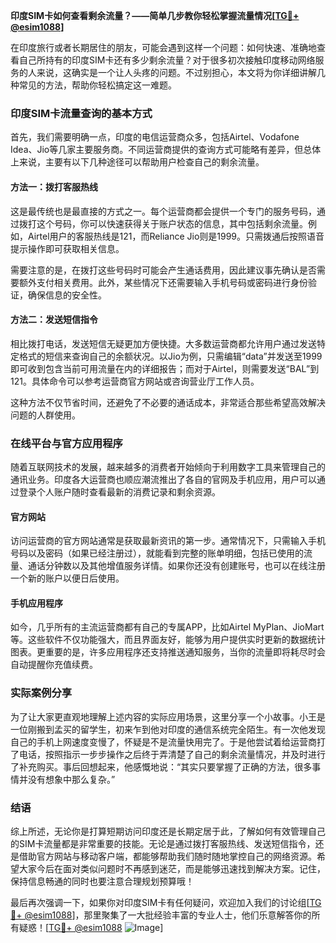 **印度SIM卡如何查看剩余流量？——简单几步教你轻松掌握流量情况[[TG💪+ @esim1088](https://t.me/s/esim1088)]**

在印度旅行或者长期居住的朋友，可能会遇到这样一个问题：如何快速、准确地查看自己所持有的印度SIM卡还有多少剩余流量？对于很多初次接触印度移动网络服务的人来说，这确实是一个让人头疼的问题。不过别担心，本文将为你详细讲解几种常见的方法，帮助你轻松搞定这一难题。

### 印度SIM卡流量查询的基本方式

首先，我们需要明确一点，印度的电信运营商众多，包括Airtel、Vodafone Idea、Jio等几家主要服务商。不同运营商提供的查询方式可能略有差异，但总体上来说，主要有以下几种途径可以帮助用户检查自己的剩余流量。

#### 方法一：拨打客服热线
这是最传统也是最直接的方式之一。每个运营商都会提供一个专门的服务号码，通过拨打这个号码，你可以快速获得关于账户状态的信息，其中包括剩余流量。例如，Airtel用户的客服热线是121，而Reliance Jio则是1999。只需拨通后按照语音提示操作即可获取相关信息。

需要注意的是，在拨打这些号码时可能会产生通话费用，因此建议事先确认是否需要额外支付相关费用。此外，某些情况下还需要输入手机号码或密码进行身份验证，确保信息的安全性。

#### 方法二：发送短信指令
相比拨打电话，发送短信无疑更加方便快捷。大多数运营商都允许用户通过发送特定格式的短信来查询自己的余额状况。以Jio为例，只需编辑“data”并发送至1999即可收到包含当前可用流量在内的详细报告；而对于Airtel，则需要发送“BAL”到121。具体命令可以参考运营商官方网站或咨询营业厅工作人员。

这种方法不仅节省时间，还避免了不必要的通话成本，非常适合那些希望高效解决问题的人群使用。

### 在线平台与官方应用程序

随着互联网技术的发展，越来越多的消费者开始倾向于利用数字工具来管理自己的通讯业务。印度各大运营商也顺应潮流推出了各自的官网及手机应用，用户可以通过登录个人账户随时查看最新的消费记录和剩余资源。

#### 官方网站
访问运营商的官方网站通常是获取最新资讯的第一步。通常情况下，只需输入手机号码以及密码（如果已经注册过），就能看到完整的账单明细，包括已使用的流量、通话分钟数以及其他增值服务详情。如果你还没有创建账号，也可以在线注册一个新的账户以便日后使用。

#### 手机应用程序
如今，几乎所有的主流运营商都有自己的专属APP，比如Airtel MyPlan、JioMart等。这些软件不仅功能强大，而且界面友好，能够为用户提供实时更新的数据统计图表。更重要的是，许多应用程序还支持推送通知服务，当你的流量即将耗尽时会自动提醒你充值续费。

### 实际案例分享
为了让大家更直观地理解上述内容的实际应用场景，这里分享一个小故事。小王是一位刚搬到孟买的留学生，初来乍到他对印度的通信系统完全陌生。有一次他发现自己的手机上网速度变慢了，怀疑是不是流量快用完了。于是他尝试着给运营商打了电话，按照指示一步步操作之后终于弄清楚了自己的剩余流量情况，并及时进行了补充购买。事后回想起来，他感慨地说：“其实只要掌握了正确的方法，很多事情并没有想象中那么复杂。”

### 结语

综上所述，无论你是打算短期访问印度还是长期定居于此，了解如何有效管理自己的SIM卡流量都是非常重要的技能。无论是通过拨打客服热线、发送短信指令，还是借助官方网站与移动客户端，都能够帮助我们随时随地掌控自己的网络资源。希望大家今后在面对类似问题时不再感到迷茫，而是能够迅速找到解决方案。记住，保持信息畅通的同时也要注意合理规划预算哦！

最后再次强调一下，如果你对印度SIM卡有任何疑问，欢迎加入我们的讨论组[[TG💪+ @esim1088](https://t.me/s/esim1088)]，那里聚集了一大批经验丰富的专业人士，他们乐意解答你的所有疑惑！[[TG💪+ @esim1088](https://t.me/s/esim1088) ![Image](https://i.postimg.cc/4NQfJmqS/Snipaste-2025-05-13-00-14-12.png)]